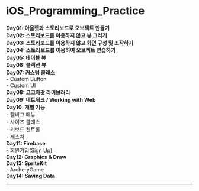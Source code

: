 # iOS_Programming_Practice  


           
 **Day01: 아울렛과 스토리보드로 오브젝트 만들기  
 Day02: 스토리보드를 이용하지 않고 뷰 그리기  
 Day03: 스토리보드를 이용하지 않고 화면 구성 및 조작하기   
 Day04: 스토리보드를 이용하여 오브젝트 연습하기  
 Day05: 테이블 뷰  
 Day06: 콜렉션 뷰  
 Day07: 커스텀 클래스**  
		- Custom Button  
		- Custom UI  
**Day08: 코코아팟 라이브러리**  
**Day09: 네트워크 / Working with Web**  
**Day10: 개별 기능**  
  	 	- 햄버그 메뉴   
 	 	- 사이즈 클래스   
    	- 키보드 컨트롤   
    	- 제스쳐   
**Day11: Firebase**  
  		- 회원가입(Sign Up)   
 **Day12: Graphics  & Draw**  
 **Day13: SpriteKit**  
	- ArcheryGame   
 **Day14: Saving Data**
  
--- 



